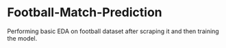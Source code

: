 # Football-Match-Prediction
Performing basic EDA on football dataset after scraping it and then training the model.
